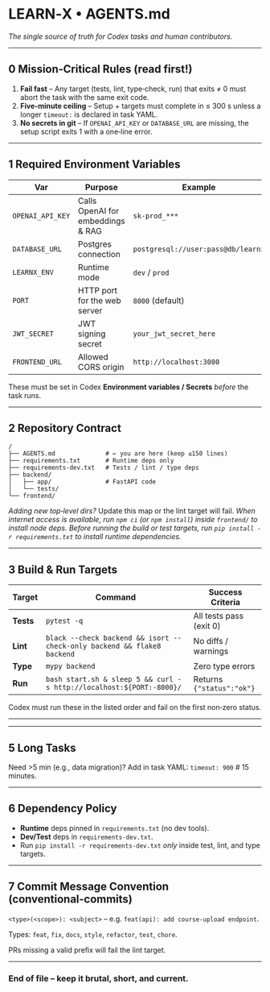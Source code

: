 # LEARN‑X • AGENTS.md

*The single source of truth for Codex tasks and human contributors.*

---

## 0  Mission‑Critical Rules (read first!)

1. **Fail fast** – Any target (tests, lint, type‑check, run) that exits ≠ 0 must abort the task with the same exit code.
2. **Five‑minute ceiling** – Setup + targets must complete in ≤ 300 s unless a longer `timeout:` is declared in task YAML.
3. **No secrets in git** – If `OPENAI_API_KEY` or `DATABASE_URL` are missing, the setup script exits 1 with a one‑line error.

---

## 1  Required Environment Variables

| Var              | Purpose                           | Example                            |
| ---------------- | --------------------------------- | ---------------------------------- |
| `OPENAI_API_KEY` | Calls OpenAI for embeddings & RAG | `sk‑prod_***`                      |
| `DATABASE_URL`   | Postgres connection               | `postgresql://user:pass@db/learnx` |
| `LEARNX_ENV`     | Runtime mode                      | `dev` / `prod`                     |
| `PORT`           | HTTP port for the web server      | `8000` (default)                  |
| `JWT_SECRET`     | JWT signing secret                | `your_jwt_secret_here`     |
| `FRONTEND_URL`   | Allowed CORS origin               | `http://localhost:3000`    |


These must be set in Codex **Environment variables / Secrets** *before* the task runs.

---

## 2  Repository Contract

```
/
├── AGENTS.md              # ← you are here (keep ≤150 lines)
├── requirements.txt       # Runtime deps only
├── requirements-dev.txt   # Tests / lint / type deps
├── backend/
│   ├── app/               # FastAPI code
│   └── tests/
└── frontend/
```

*Adding new top‑level dirs?* Update this map or the lint target will fail.
*When internet access is available, run `npm ci` (or `npm install`) inside `frontend/` to install node deps.*
*Before running the build or test targets, run `pip install -r requirements.txt` to install runtime dependencies.*

---

## 3  Build & Run Targets

| Target    | Command                                                                             | Success Criteria          |
| --------- | ----------------------------------------------------------------------------------- | ------------------------- |
| **Tests** | `pytest -q`                                                                         | All tests pass (exit 0)   |
| **Lint**  | `black --check backend && isort --check-only backend && flake8 backend` | No diffs / warnings       |
| **Type**  | `mypy backend`                                                                  | Zero type errors          |
| **Run**   | `bash start.sh & sleep 5 && curl -s http://localhost:${PORT:-8000}/`                   | Returns `{"status":"ok"}` |

Codex must run these in the listed order and fail on the first non‑zero status.

---


---

## 5  Long Tasks

Need >5 min (e.g., data migration)? Add in task YAML:
`timeout: 900`  # 15 minutes.

---

## 6  Dependency Policy

* **Runtime** deps pinned in `requirements.txt` (no dev tools).
* **Dev/Test** deps in `requirements-dev.txt`.
* Run `pip install -r requirements-dev.txt` *only* inside test, lint, and type targets.

---

## 7  Commit Message Convention (conventional‑commits)

`<type>(<scope>): <subject>` – e.g. `feat(api): add course‑upload endpoint`.

Types: `feat`, `fix`, `docs`, `style`, `refactor`, `test`, `chore`.

PRs missing a valid prefix will fail the lint target.

---

### End of file – keep it brutal, short, and current.
